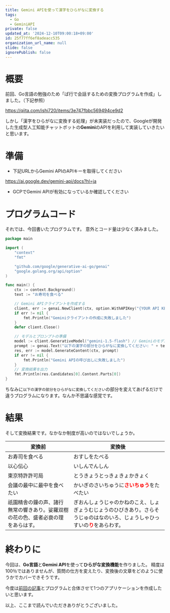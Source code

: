 ```yaml
---
title: Gemini APIを使って漢字をひらがなに変換する
tags:
  - Go
  - GeminiAPI
private: false
updated_at: '2024-12-10T09:00:18+09:00'
id: 25f77ff6ef8adeacc535
organization_url_name: null
slide: false
ignorePublish: false
---
```

# 概要

前回、Go言語の勉強のため「ぱ行で会話するための変換プログラムを作成」しました。（下記参照）

https://qiita.com/ishi720/items/3e747fbbc569494ce9d2

しかし「漢字をひらがなに変換する処理」が未実装だったので、Googleが開発した生成型人工知能チャットボットの**Gemini**のAPIを利用して実装していきたいと思います。

# 準備

- 下記URLからGemini APIのAPIキーを取得してください

https://ai.google.dev/gemini-api/docs?hl=ja

- GCPでGemini APIが有効になっているか確認してください


# プログラムコード

それでは、今回書いたプログラムです。
意外とコード量は少なく済みました。

```go
package main

import (
	"context"
	"fmt"

	"github.com/google/generative-ai-go/genai"
	"google.golang.org/api/option"
)

func main() {
	ctx := context.Background()
	text := "お寿司を食べる"

	// Gemini APIクライアントを作成する
	client, err := genai.NewClient(ctx, option.WithAPIKey("{YOUR API KEY}")) // 取得したAPIキーを指定
	if err != nil {
		fmt.Println("Geminiクライアントの作成に失敗しました")
	}
	defer client.Close()

	// モデルとプロンプトの準備
	model := client.GenerativeModel("gemini-1.5-flash") // Geminiのモデルを指定
	prompt := genai.Text("以下の漢字の部分をひらがなに変換してください: " + text)
	res, err := model.GenerateContent(ctx, prompt)
	if err != nil {
		fmt.Println("Gemini APIの呼び出しに失敗しました")
	}
	// 変換結果を出力
	fmt.Println(res.Candidates[0].Content.Parts[0])
}
```

ちなみに`以下の漢字の部分をひらがなに変換してください`の部分を変えてあげるだけで違うプログラムになります。なんか不思議な感覚です。


# 結果

そして変換結果です。なかなか制度が高いのではないでしょうか。

|変換前|変換後|
|--|--|
|お寿司を食べる|おすしをたべる|
|以心伝心|いしんでんしん|
|東京特許許可局|とうきょうとっきょきょかきょく|
|会議の最中に最中を食べたい|かいぎのさいちゅうに<font color="red">**さいちゅう**</font>をたべたい|
|祇園精舎の鐘の声、諸行無常の響きあり。娑羅双樹の花の色、盛者必衰の理をあらはす。|ぎおんしょうじゃのかねのこえ、しょぎょうむじょうのひびきあり。さらそうじゅのはなのいろ、じょうしゃひっすいの<font color="red">**り**</font>をあらわす。|

# 終わりに

今回は、**Go言語**と**Gemini API**を使って**ひらがな変換機能**を作りました。
精度は100％ではありませんが、質問の仕方を変えたり、変換後の文章をどのように使うかでカバーできそうです。

今度は[前回の記事](https://qiita.com/ishi720/items/3e747fbbc569494ce9d2)とプログラムと合体させて1つのアプリケーションを作成したいと思います。

以上、ここまで読んでいただきありがとうございました。
